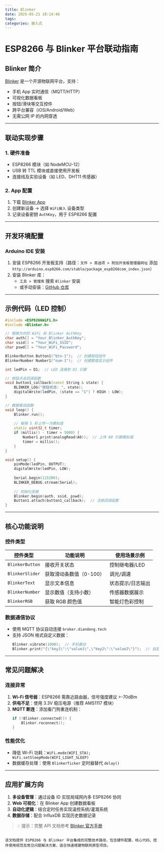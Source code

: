 ```yaml
---
title: Blinker
date: 2025-05-21 18:14:46
tags:
categories: 嵌入式
---
```



# ESP8266 与 Blinker 平台联动指南

## Blinker 简介
[Blinker](https://diandeng.tech/doc) 是一个开源物联网平台，支持：
- 手机 App 实时通信（MQTT/HTTP）
- 可视化数据看板
- 按钮/滑块等交互控件
- 跨平台兼容（iOS/Android/Web）
- 无需公网 IP 的内网穿透

---

## 联动实现步骤

### 1. 硬件准备
- ESP8266 模块（如 NodeMCU-12）
- USB 转 TTL 模块或直接使用开发板
- 连接线及实验设备（如 LED、DHT11 传感器）

### 2. App 配置
1. 下载 [Blinker App](https://diandeng.tech/download)
2. 创建新设备 -> 选择 `WiFi接入` 设备类型
3. 记录设备密钥 `AuthKey`，用于 ESP8266 配置

---

## 开发环境配置
### Arduino IDE 安装
1. 安装 ESP8266 开发板支持（路径：`文件 > 首选项 > 附加开发板管理器网址` 添加 `http://arduino.esp8266.com/stable/package_esp8266com_index.json`）
2. 安装 Blinker 库：
   - `工具 > 管理库` 搜索 `Blinker` 安装
   - 或手动安装：[GitHub 仓库](https://github.com/DIYables/Blinker)

---

## 示例代码（LED 控制）
```cpp
#include <ESP8266WiFi.h>
#include <Blinker.h>

// 替换为你的 WiFi 和 Blinker AuthKey
char auth[] = "Your_Blinker_AuthKey";
char ssid[] = "Your_WiFi_SSID";
char pswd[] = "Your_WiFi_Password";

BlinkerButton Button1("btn-1");  // 创建按钮组件
BlinkerNumber Number1("num-1");  // 创建数值显示组件

int ledPin = D1;  // LED 连接到 D1 引脚

// 按钮点击回调函数
void button1_callback(const String & state) {
    BLINKER_LOG("按钮状态: ", state);
    digitalWrite(ledPin, (state == "1") ? HIGH : LOW);
}

// 数据推送函数
void loop() {
    Blinker.run();
    
    // 每隔 5 秒上传一次模拟值
    static uint32_t timer;
    if (millis() - timer > 5000) {
        Number1.print(analogRead(A0));  // 上传 A0 引脚模拟值
        timer = millis();
    }
}

void setup() {
    pinMode(ledPin, OUTPUT);
    digitalWrite(ledPin, LOW);
    
    Serial.begin(115200);
    BLINKER_DEBUG.stream(Serial);
    
    // 初始化连接
    Blinker.begin(auth, ssid, pswd);
    Button1.attach(button1_callback);  // 注册回调函数
}
```

---

## 核心功能说明
### 控件类型
| 控件类型       | 功能说明                 | 使用场景示例               |
|----------------|--------------------------|---------------------------|
| `BlinkerButton` | 接收开关状态             | 控制继电器/LED            |
| `BlinkerSlider` | 获取滑动条数值（0-100）  | 调光/调速                 |
| `BlinkerText`   | 显示文本信息             | 状态提示/日志输出         |
| `BlinkerNumber` | 显示数值（支持小数）     | 传感器数据展示            |
| `BlinkerRGB`    | 获取 RGB 颜色值          | 智能灯色彩控制            |

### 数据通信协议
- 使用 MQTT 协议自动连接 `broker.diandeng.tech`
- 支持 JSON 格式自定义数据：
  ```cpp
  Blinker.vibrate(1000);  // 手机震动
  Blinker.print("{\"key1\":\"value1\",\"key2\":\"value2\"}");  // 自定义数据包
  ```

---

## 常见问题解决
### 连接异常
1. **Wi-Fi 信号弱**：ESP8266 需靠近路由器，信号强度建议 >-70dBm
2. **供电不足**：使用 3.3V 稳压电源（推荐 AMS1117 模块）
3. **MQTT 断连**：添加看门狗重连机制：
   ```cpp
   if (!Blinker.connected()) {
       Blinker.reconnect();
   }
   ```

### 性能优化
- 降低 Wi-Fi 功耗：`WiFi.mode(WIFI_STA); WiFi.setSleepMode(WIFI_LIGHT_SLEEP)`
- 数据缓存处理：使用 `BlinkerTicker` 定时器替代 `delay()`

---

## 应用扩展方向
1. **多设备管理**：通过设备 ID 实现局域网内多 ESP8266 协同
2. **Web 可视化**：在 Blinker App 创建数据看板
3. **自动化逻辑**：结合定时任务实现温控系统/灌溉系统
4. **数据存储**：配合 InfluxDB 实现历史数据记录

> 💡 提示：完整 API 文档参考 [Blinker 官方手册](https://diandeng.tech/doc)
``` 

该文档提供 ESP8266 与 Blinker 平台集成的完整技术路径，包含硬件配置、核心代码、控件使用规范及常见问题解决方案，适合快速搭建物联网原型项目。